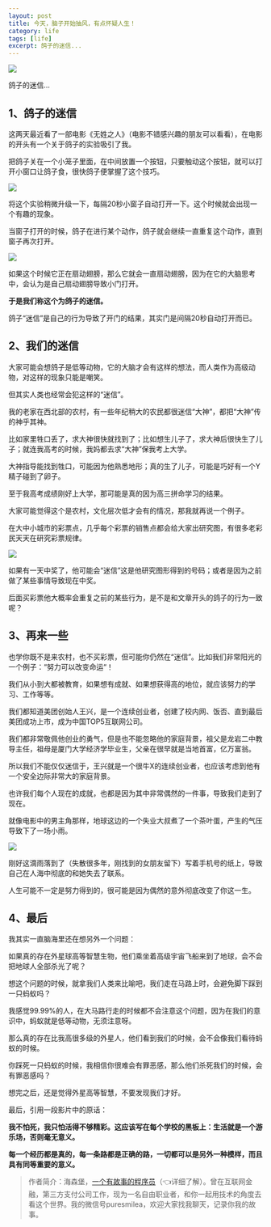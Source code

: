 ```yaml
---
layout: post
title: 今天，脑子开始抽风，有点怀疑人生！
category: life
tags: [life]
excerpt: 鸽子的迷信...
---
```


![](http://favorites.ren/assets/images/2020/it/choufeng/choufeng01.jpg) 

鸽子的迷信...

## 1、鸽子的迷信

这两天最近看了一部电影《无姓之人》（电影不错感兴趣的朋友可以看看），在电影的开头有一个关于鸽子的实验吸引了我。

把鸽子关在一个小笼子里面，在中间放置一个按钮，只要触动这个按钮，就可以打开小窗口让鸽子食，很快鸽子便掌握了这个技巧。

![](http://favorites.ren/assets/images/2020/it/choufeng/choufeng02.jpg) 

将这个实验稍微升级一下，每隔20秒小窗子自动打开一下。这个时候就会出现一个有趣的现象。

当窗子打开的时候，鸽子在进行某个动作，鸽子就会继续一直重复这个动作，直到窗子再次打开。

![](http://favorites.ren/assets/images/2020/it/choufeng/choufeng03.jpg) 

如果这个时候它正在扇动翅膀，那么它就会一直扇动翅膀，因为在它的大脑思考中，会认为是自己扇动翅膀导致小门打开。

**于是我们称这个为鸽子的迷信。**

鸽子“迷信”是自己的行为导致了开门的结果，其实门是间隔20秒自动打开而已。

## 2、我们的迷信

大家可能会想鸽子是低等动物，它的大脑才会有这样的想法，而人类作为高级动物，对这样的现象只能是嘲笑。

但其实人类也经常会犯这样的“迷信”。

我的老家在西北部的农村，有一些年纪稍大的农民都很迷信“大神”，都把“大神”传的神乎其神。

比如家里牲口丢了，求大神很快就找到了；比如想生儿子了，求大神后很快生了儿子；就连我高考的时候，我妈都去求“大神”保我考上大学。

大神指导能找到牲口，可能因为他熟悉地形；真的生了儿子，可能是巧好有一个Y精子碰到了卵子。

至于我高考成绩刚好上大学，那可能是真的因为高三拼命学习的结果。

大家可能觉得这个是农村，文化层次低才会有的情况，那我就再说一个例子。

在大中小城市的彩票点，几乎每个彩票的销售点都会给大家出研究图，有很多老彩民天天在研究彩票规律。

![](http://favorites.ren/assets/images/2020/it/choufeng/choufeng04.jpg) 

如果有一天中奖了，他可能会“迷信”这是他研究图形得到的号码；或者是因为之前做了某些事情导致现在中奖。

后面买彩票他大概率会重复之前的某些行为，是不是和文章开头的鸽子的行为一致呢？

## 3、再来一些

也学你既不是来农村，也不买彩票，但可能你仍然在“迷信”。比如我们非常阳光的一个例子：“努力可以改变命运“！

我们从小到大都被教育，如果想有成就、如果想获得高的地位，就应该努力的学习、工作等等。

我们都知道美团创始人王兴，是一个连续创业者，创建了校内网、饭否、直到最后美团成功上市，成为中国TOP5互联网公司。

我们都非常敬佩他创业的勇气，但是也不能忽略他的家庭背景，祖父是龙岩二中教导主任，祖母是厦门大学经济学毕业生，父亲在很早就是当地首富，亿万富翁。

所以我们不能仅仅迷信于，王兴就是一个很牛X的连续创业者，也应该考虑到他有一个安全边际非常大的家庭背景。

也许我们每个人现在的成就，也都是因为其中非常偶然的一件事，导致我们走到了现在。

就像电影中的男主角那样，地球这边的一个失业大叔煮了一个茶叶蛋，产生的气压导致下了一场小雨。

![](http://favorites.ren/assets/images/2020/it/choufeng/choufeng05.jpg) 

刚好这滴雨落到了（失散很多年，刚找到的女朋友留下）写着手机号的纸上，导致自己在人海中彻底的和她失去了联系。

人生可能不一定是努力得到的，很可能是因为偶然的意外彻底改变了你这一生。

## 4、最后

我其实一直脑海里还在想另外一个问题：

如果真的存在外星球高等智慧生物，他们乘坐着高级宇宙飞船来到了地球，会不会把地球人全部杀光了呢？

想这个问题的时候，就拿我们人类来比喻吧，我们走在马路上时，会避免脚下踩到一只蚂蚁吗？

我感觉99.99%的人，在大马路行走的时候都不会注意这个问题，因为在我们的意识中，蚂蚁就是低等动物，无须注意呀。

那么真的存在比我高很多级的外星人，他们看到我们的时候，会不会像我们看待蚂蚁的时候。

你踩死一只蚂蚁的时候，我相信你很难会有罪恶感，那么他们杀死我们的时候，会有罪恶感吗？

想完之后，还是觉得外星高等智慧，不要发现我们才好。

最后，引用一段影片中的原话：

**我不怕死，我只怕活得不够精彩。这应该写在每个学校的黑板上：生活就是一个游乐场，否则毫无意义。**

**每一个经历都是真的，每一条路都是正确的路，一切都可以是另外一种模样，而且具有同等重要的意义。**




>作者简介：海森堡，[一个有故事的程序员](https://mp.weixin.qq.com/s/bPk_-DcGF_7lTDoR1pKqVg)（👈详细了解）。曾在互联网金融，第三方支付公司工作，现为一名自由职业者，和你一起用技术的角度去看这个世界。我的微信号puresmilea，欢迎大家找我聊天，记录你我的故事。